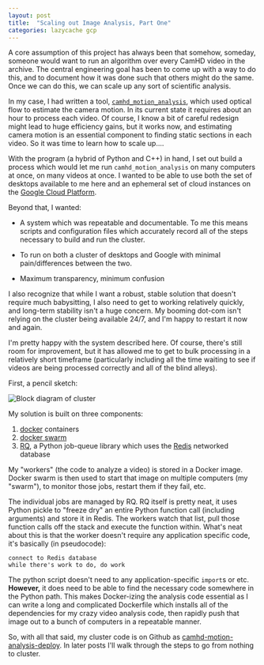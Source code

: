 ```yaml
---
layout: post
title:  "Scaling out Image Analysis, Part One"
categories: lazycache gcp
---
```


A core assumption of this project has always been that somehow, someday, someone would want to run an algorithm over every CamHD video in the archive.    The central engineering goal has been to come up with a way to do this, and to document how it was done such that others might do the same.   Once we can do this, we can scale up any sort of scientific analysis.

In my case, I had written a tool, [`camhd_motion_analysis`](https://github.com/CamHD-Analysis/camhd_motion_analysis), which used optical flow to estimate the camera motion.  In its current state it requires about an hour to process each video.  Of course, I know a bit of careful redesign might lead to huge efficiency gains, but it works now, and estimating camera motion is an essential component to finding static sections in each video.   So it was time to learn how to scale up....

With the program (a hybrid of Python and C++) in hand, I set out build a process which would let me run `camhd_motion_analysis` on many computers at once, on many videos at once.   I wanted to be able to use both the set of desktops available to me here and an ephemeral set of cloud instances on the [Google Cloud Platform](http://cloud.google.com/).

Beyond that, I wanted:

 * A system which was repeatable and documentable.   To me this means scripts and configuration files which accurately record all of the steps necessary to build and run the cluster.

 * To run on both a cluster of desktops and Google with minimal pain/differences between the two.

 * Maximum transparency, minimum confusion

I also recognize that while I want a robust, stable solution that doesn't require much babysitting, I also need to get to working relatively quickly, and long-term stability isn't a huge concern.   My booming dot-com isn't relying on the cluster being available 24/7, and I'm happy to restart it now and again.

I'm pretty happy with the system described here.  Of course, there's still room for improvement, but it has allowed me to get to bulk processing in a relatively short timeframe (particularly including all the time waiting to see if videos are being processed correctly and all of the blind alleys).

First, a pencil sketch:

![Block diagram of cluster]({{site.baseurl}}/images/cluster_pencil_sketch.png)

My solution is built on three components:

 1. [docker](https://www.docker.com) containers
 1. [docker swarm](https://docs.docker.com/engine/swarm/)
 1. [RQ](http://python-rq.org), a Python job-queue library which uses the [Redis](https://redis.io) networked database

My "workers" (the code to analyze a video) is stored in a Docker image.   Docker swarm is then used to start that image on multiple computers (my "swarm"), to monitor those jobs, restart them if they fail, etc.    

The individual jobs are managed by RQ.   RQ itself is pretty neat, it uses Python pickle to "freeze dry" an entire Python function call (including arguments) and store it in Redis.    The workers watch that list, pull those function calls off the stack and execute the function within.   What's neat about this is that the worker doesn't require any application specific code, it's basically (in pseudocode):

    connect to Redis database
    while there's work to do, do work

The python script doesn't need to any application-specific `import`s or etc.   __However,__ it does need to be able to find the necessary code somewhere in the Python path.    This makes Docker-izing the analysis code essential as I can write a long and complicated Dockerfile which installs all of the dependencies for my crazy video analysis code, then rapidly push that image out to a bunch of computers in a repeatable manner.

So, with all that said, my cluster code is on Github as [camhd-motion-analysis-deploy](https://github.com/CamHD-Analysis/camhd-motion-analysis-deploy).   In later posts I'll walk through the steps to go from nothing to cluster.
